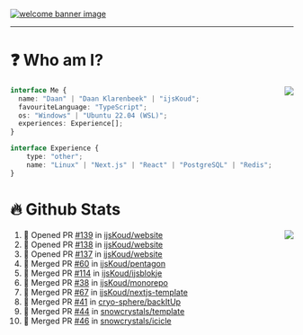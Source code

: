 <h1 align="center" style="display:none;"></h1>

<a href="https://ijskoud.dev/"><img src="https://cdn.ijskoud.dev/files/IIcds5oPKl.png" alt="welcome banner image" /></a>

---

# ❓ Who am I?

<img align="right" src="http://gh-stats.ijskoud.dev/api/top-langs?username=ijsKoud&cache_seconds=1800&layout=compact&hide_border=true&hide_rank=true&show_icons=true&theme=dark&title_color=ffffff&hide_border=true&locale=en" />

```typescript
interface Me {
  name: "Daan" | "Daan Klarenbeek" | "ijsKoud";
  favouriteLanguage: "TypeScript";
  os: "Windows" | "Ubuntu 22.04 (WSL)";
  experiences: Experience[];
}

interface Experience {
    type: "other";
    name: "Linux" | "Next.js" | "React" | "PostgreSQL" | "Redis";
}
```

# 🔥 Github Stats

<img align="right" src="http://gh-stats.ijskoud.dev/api? username=ijsKoud&cache_seconds=1800&hide_border=true&hide_rank=true&show_icons=true&theme=dark&title_color=ffffff&hide_border=true&locale=en">

<!--START_SECTION:activity-->
1. 💪 Opened PR [#139](https://github.com/ijsKoud/website/pull/139) in [ijsKoud/website](https://github.com/ijsKoud/website)
2. 💪 Opened PR [#138](https://github.com/ijsKoud/website/pull/138) in [ijsKoud/website](https://github.com/ijsKoud/website)
3. 💪 Opened PR [#137](https://github.com/ijsKoud/website/pull/137) in [ijsKoud/website](https://github.com/ijsKoud/website)
4. 🎉 Merged PR [#60](https://github.com/ijsKoud/pentagon/pull/60) in [ijsKoud/pentagon](https://github.com/ijsKoud/pentagon)
5. 🎉 Merged PR [#114](https://github.com/ijsKoud/ijsblokje/pull/114) in [ijsKoud/ijsblokje](https://github.com/ijsKoud/ijsblokje)
6. 🎉 Merged PR [#38](https://github.com/ijsKoud/monorepo/pull/38) in [ijsKoud/monorepo](https://github.com/ijsKoud/monorepo)
7. 🎉 Merged PR [#67](https://github.com/ijsKoud/nextjs-template/pull/67) in [ijsKoud/nextjs-template](https://github.com/ijsKoud/nextjs-template)
8. 🎉 Merged PR [#41](https://github.com/cryo-sphere/backItUp/pull/41) in [cryo-sphere/backItUp](https://github.com/cryo-sphere/backItUp)
9. 🎉 Merged PR [#44](https://github.com/snowcrystals/template/pull/44) in [snowcrystals/template](https://github.com/snowcrystals/template)
10. 🎉 Merged PR [#46](https://github.com/snowcrystals/icicle/pull/46) in [snowcrystals/icicle](https://github.com/snowcrystals/icicle)
<!--END_SECTION:activity-->

<h1 align="center" style="display:none;"></h1>
